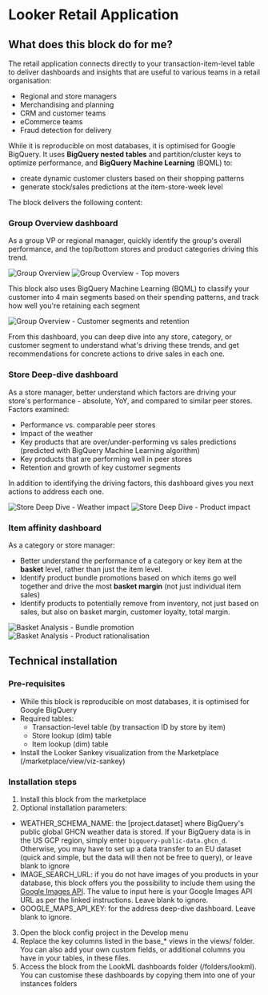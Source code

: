 # Looker Retail Application

## What does this block do for me?

The retail application connects directly to your transaction-item-level table to deliver dashboards and insights that are useful to various teams in a retail organisation:
- Regional and store managers
- Merchandising and planning
- CRM and customer teams
- eCommerce teams
- Fraud detection for delivery

While it is reproducible on most databases, it is optimised for Google BigQuery. It uses **BigQuery nested tables** and partition/cluster keys to optimize performance, and **BigQuery Machine Learning** (BQML) to:
- create dynamic customer clusters based on their shopping patterns
- generate stock/sales predictions at the item-store-week level

The block delivers the following content:

### Group Overview dashboard

As a group VP or regional manager, quickly identify the group's overall performance, and the top/bottom stores and product categories driving this trend.

<img alt="Group Overview" src="https://github.com/looker/block-retail/blob/master/screenshots/group_overview_1.png?raw=true">

<img alt="Group Overview - Top movers" src="https://github.com/looker/block-retail/blob/master/screenshots/group_overview_2.png?raw=true">

This block also uses BigQuery Machine Learning (BQML) to classify your customer into 4 main segments based on their spending patterns, and track how well you're retaining each segment

<img alt="Group Overview - Customer segments and retention" src="https://github.com/looker/block-retail/blob/master/screenshots/group_overview_2.png?raw=true">

From this dashboard, you can deep dive into any store, category, or customer segment to understand what's driving these trends, and get recommendations for concrete actions to drive sales in each one.

### Store Deep-dive dashboard

As a store manager, better understand which factors are driving your store's performance - absolute, YoY, and compared to similar peer stores. Factors examined:
- Performance vs. comparable peer stores
- Impact of the weather
- Key products that are over/under-performing vs sales predictions (predicted with BigQuery Machine Learning algorithm)
- Key products that are performing well in peer stores
- Retention and growth of key customer segments

In addition to identifying the driving factors, this dashboard gives you next actions to address each one.

<img alt="Store Deep Dive - Weather impact" src="https://github.com/looker/block-retail/blob/master/screenshots/store_deep_dive_1.png?raw=true">

<img alt="Store Deep Dive - Product impact" src="https://github.com/looker/block-retail/blob/master/screenshots/store_deep_dive_2.png?raw=true">

### Item affinity dashboard

As a category or store manager:
- Better understand the performance of a category or key item at the **basket** level, rather than just the item level.
- Identify product bundle promotions based on which items go well together and drive the most **basket margin** (not just individual item sales)
- Identify products to potentially remove from inventory, not just based on sales, but also on basket margin, customer loyalty, total margin.

<img alt="Basket Analysis - Bundle promotion" src="https://github.com/looker/block-retail/blob/master/screenshots/item_affinity_1.png?raw=true">

<img alt="Basket Analysis - Product rationalisation" src="https://github.com/looker/block-retail/blob/master/screenshots/item_affinity_2.png?raw=true">

## Technical installation

### Pre-requisites

- While this block is reproducible on most databases, it is optimised for Google BigQuery
- Required tables:
  - Transaction-level table (by transaction ID by store by item)
  - Store lookup (dim) table
  - Item lookup (dim) table
- Install the Looker Sankey visualization from the Marketplace (/marketplace/view/viz-sankey)

### Installation steps

1. Install this block from the marketplace
2. Optional installation parameters:
  - WEATHER_SCHEMA_NAME: the [project.dataset] where BigQuery's public global GHCN weather data is stored. If your BigQuery data is in the US GCP region, simply enter `bigquery-public-data.ghcn_d`. Otherwise, you may have to set up a data transfer to an EU dataset (quick and simple, but the data will then not be free to query), or leave blank to ignore
  - IMAGE_SEARCH_URL: if you do not have images of you products in your database, this block offers you the possibility to include them using the [Google Images API](https://discourse.looker.com/t/using-google-images-api-in-looker/3685). The value to input here is your Google Images API URL as per the linked instructions. Leave blank to ignore.
  - GOOGLE_MAPS_API_KEY: for the address deep-dive dashboard. Leave blank to ignore.
3. Open the block config project in the Develop menu
4. Replace the key columns listed in the base_* views in the views/ folder. You can also add your own custom fields, or additional columns you have in your tables, in these files.
5. Access the block from the LookML dashboards folder (/folders/lookml). You can customise these dashboards by copying them into one of your instances folders
